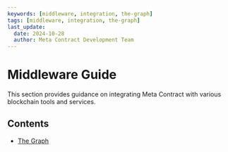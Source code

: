 ```yaml
---
keywords: [middleware, integration, the-graph]
tags: [middleware, integration, the-graph]
last_update:
  date: 2024-10-28
  author: Meta Contract Development Team
---
```


# Middleware Guide

This section provides guidance on integrating Meta Contract with various blockchain tools and services.

## Contents

- [The Graph](./01-the-graph.md)

